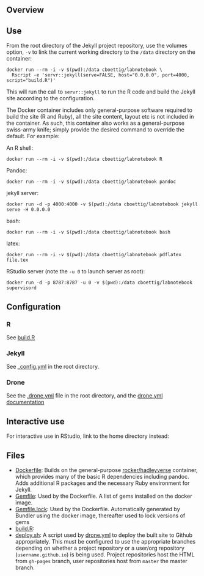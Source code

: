 
## Overview

## Use

From the root directory of the Jekyll project repository, 
use the volumes option, `-v` to link the current working 
directory to the `/data` directory on the container:

```
docker run --rm -i -v $(pwd):/data cboettig/labnotebook \
  Rscript -e 'servr::jekyll(serve=FALSE, host="0.0.0.0", port=4000, script="build.R")'
```

This will run the call to `servr::jekyll` to run the R code and build
the Jekyll site according to the configuration.

The Docker container includes only general-purpose software required
to build the site (R and Ruby), all the site content, layout etc is
not included in the container. As such, this container also works as
a general-purpose swiss-army knife; simply provide the desired
command to override the default. For example:

An R shell:

```
docker run --rm -i -v $(pwd):/data cboettig/labnotebook R 
```

Pandoc: 

```
docker run --rm -i -v $(pwd):/data cboettig/labnotebook pandoc
```

jekyll server: 

```
docker run -d -p 4000:4000 -v $(pwd):/data cboettig/labnotebook jekyll serve -H 0.0.0.0
```


bash: 

```
docker run --rm -i -v $(pwd):/data cboettig/labnotebook bash 
```

latex: 

```
docker run --rm -i -v $(pwd):/data cboettig/labnotebook pdflatex file.tex 
```


RStudio server (note the `-u 0` to launch server as root): 

```
docker run -d -p 8787:8787 -u 0 -v $(pwd):/data cboettig/labnotebook supervisord
```



## Configuration

### R 

See [build.R](https://github.com/cboettig/cboettig.github.io/blob/source/_build/build.R)

### Jekyll

See [_config.yml](https://github.com/cboettig/cboettig.github.io/blob/source/_config.yml) in the root directory. 

### Drone

See the [.drone.yml](https://github.com/cboettig/cboettig.github.io/blob/source/.drone.yml) file in the root directory, and the [drone.yml documentation]()

## Interactive use 

For interactive use in RStudio, link to the home directory instead:



## Files 

- [Dockerfile](https://github.com/cboettig/cboettig.github.io/blob/source/_build/Dockerfile): Builds on the general-purpose [rocker/hadleyverse](https://registry.hub.docker.com/u/rocker/hadleyverse/) container, which provides many of the basic R dependencies including pandoc. Adds additional R packages and the necessary Ruby environment for Jekyll. 
- [Gemfile](https://github.com/cboettig/cboettig.github.io/blob/source/_build/Gemfile): Used by the Dockerfile. A list of gems installed on the docker image.
- [Gemfile.lock](https://github.com/cboettig/cboettig.github.io/blob/source/_build/Gemfile.lock): Used by the Dockerfile. Automatically generated by Bundler using the docker image, thereafter used to lock versions of gems
- [build.R](https://github.com/cboettig/cboettig.github.io/blob/source/_build/build.R):
- [deploy.sh](https://github.com/cboettig/cboettig.github.io/blob/source/_build/deploy.sh): A script used by [drone.yml](https://github.com/cboettig/cboettig.github.io/blob/source/.drone.yml) to deploy the built site to Github appropriately. This must be configured to use the appropriate branches depending on whether a project repository or a user/org repository (`username.github.io`) is being used. Project repositories host the HTML from `gh-pages` branch, user repositories host from `master` the master branch.  

